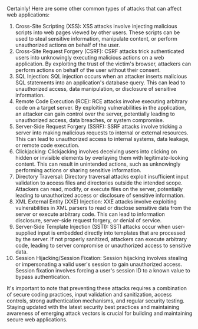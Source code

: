 Certainly! Here are some other common types of attacks that can affect web applications:

1.  Cross-Site Scripting (XSS): XSS attacks involve injecting malicious scripts into web pages viewed by other users. These scripts can be used to steal sensitive information, manipulate content, or perform unauthorized actions on behalf of the user.
2.  Cross-Site Request Forgery (CSRF): CSRF attacks trick authenticated users into unknowingly executing malicious actions on a web application. By exploiting the trust of the victim's browser, attackers can perform actions on behalf of the user without their consent.
3.  SQL Injection: SQL injection occurs when an attacker inserts malicious SQL statements into an application's database query. This can lead to unauthorized access, data manipulation, or disclosure of sensitive information.
4.  Remote Code Execution (RCE): RCE attacks involve executing arbitrary code on a target server. By exploiting vulnerabilities in the application, an attacker can gain control over the server, potentially leading to unauthorized access, data breaches, or system compromise.
5.  Server-Side Request Forgery (SSRF): SSRF attacks involve tricking a server into making malicious requests to internal or external resources. This can lead to unauthorized access to internal systems, data leakage, or remote code execution.
6.  Clickjacking: Clickjacking involves deceiving users into clicking on hidden or invisible elements by overlaying them with legitimate-looking content. This can result in unintended actions, such as unknowingly performing actions or sharing sensitive information.
7.  Directory Traversal: Directory traversal attacks exploit insufficient input validation to access files and directories outside the intended scope. Attackers can read, modify, or execute files on the server, potentially leading to unauthorized access or disclosure of sensitive information.
8.  XML External Entity (XXE) Injection: XXE attacks involve exploiting vulnerabilities in XML parsers to read or disclose sensitive data from the server or execute arbitrary code. This can lead to information disclosure, server-side request forgery, or denial of service.
9.  Server-Side Template Injection (SSTI): SSTI attacks occur when user-supplied input is embedded directly into templates that are processed by the server. If not properly sanitized, attackers can execute arbitrary code, leading to server compromise or unauthorized access to sensitive data.
10.  Session Hijacking/Session Fixation: Session hijacking involves stealing or impersonating a valid user's session to gain unauthorized access. Session fixation involves forcing a user's session ID to a known value to bypass authentication.

It's important to note that preventing these attacks requires a combination of secure coding practices, input validation and sanitization, access controls, strong authentication mechanisms, and regular security testing. Staying updated with the latest security best practices and maintaining awareness of emerging attack vectors is crucial for building and maintaining secure web applications.